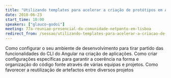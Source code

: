 ```yaml
---
title: "Utilizando templates para acelerar a criação de protótipos em Angular"
date: 2018-06-23
start_time: 10:00
speakers: ["glauco-godoi"]
meeting: 77a-reuniao-presencial-da-comunidade-netponto-em-lisboa
redirect_from: /sessao/utilizando-templates-para-acelerar-a-criacao-de-prototipos-em-angular/
---
```


Como configurar o seu ambiente de desenvolvimento para tirar partido das funcionalidades do CLI do Angular na criação de aplicações. Como criar configurações específicas para garantir a coerência na forma e organização do código fonte através de várias equipas e projetos. Como favorecer a reutilização de artefactos entre diversos projetos
